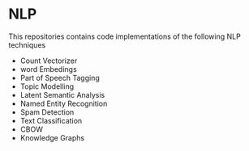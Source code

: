 # NLP
This repositories contains code implementations of the following NLP techniques
- Count Vectorizer
- word Embedings
- Part of Speech Tagging
- Topic Modelling
- Latent Semantic Analysis
- Named Entity Recognition
- Spam Detection
- Text Classification
- CBOW
- Knowledge Graphs